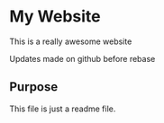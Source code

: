 # My Website

This is a really awesome website

Updates made on github before rebase

## Purpose

This file is just a readme file.
